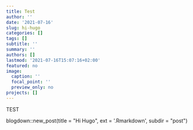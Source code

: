 ```yaml
---
title: Test
author: ''
date: '2021-07-16'
slug: hi-hugo
categories: []
tags: []
subtitle: ''
summary: ''
authors: []
lastmod: '2021-07-16T15:07:16+02:00'
featured: no
image:
  caption: ''
  focal_point: ''
  preview_only: no
projects: []
---
```


TEST

blogdown::new_post(title = "Hi Hugo", 
                     ext = '.Rmarkdown', 
                     subdir = "post")
